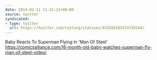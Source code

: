 ```yaml
---
date: 2014-02-11 11:31:21+00:00
source: twitter
syndicated:
- type: twitter
  url: https://twitter.com/roytang/statuses/433201585574150144/
---
```


Baby Reacts To Superman Flying In 'Man Of Steel' https://comicsalliance.com/16-month-old-baby-watches-superman-fly-man-of-steel-video/